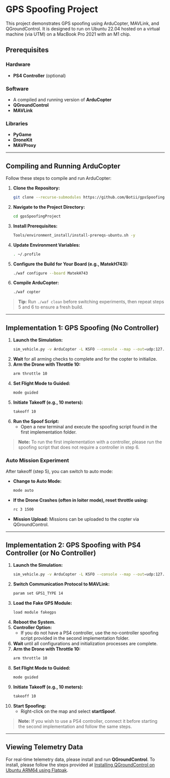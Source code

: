 # GPS Spoofing Project

This project demonstrates GPS spoofing using ArduCopter, MAVLink, and QGroundControl. It is designed to run on Ubuntu 22.04 hosted on a virtual machine (via UTM) on a MacBook Pro 2021 with an M1 chip.

## Prerequisites

### Hardware
- **PS4 Controller** (optional)

### Software
- A compiled and running version of **ArduCopter**
- **QGroundControl**
- **MAVLink**

### Libraries
- **PyGame**
- **DroneKit**
- **MAVProxy**

---

## Compiling and Running ArduCopter

Follow these steps to compile and run ArduCopter:

1. **Clone the Repository:**
    ```bash
    git clone --recurse-submodules https://github.com/Botii/gpsSpoofingProject
    ```
2. **Navigate to the Project Directory:**
    ```bash
    cd gpsSpoofingProject
    ```
3. **Install Prerequisites:**
    ```bash
    Tools/environment_install/install-prereqs-ubuntu.sh -y
    ```
4. **Update Environment Variables:**
    ```bash
    . ~/.profile
    ```
5. **Configure the Build for Your Board (e.g., MatekH743):**
    ```bash
    ./waf configure --board MatekH743
    ```
6. **Compile ArduCopter:**
    ```bash
    ./waf copter
    ```

> **Tip:** Run `./waf clean` before switching experiments, then repeat steps 5 and 6 to ensure a fresh build.

---

## Implementation 1: GPS Spoofing (No Controller)

1. **Launch the Simulation:**
    ```bash
    sim_vehicle.py -v ArduCopter -L KSFO --console --map --out=udp:127.0.0.1:14550 --out=udp:127.0.0.1:14551
    ```
2. **Wait** for all arming checks to complete and for the copter to initialize.
3. **Arm the Drone with Throttle 10:**
    ```bash
    arm throttle 10
    ```
4. **Set Flight Mode to Guided:**
    ```bash
    mode guided
    ```
5. **Initiate Takeoff (e.g., 10 meters):**
    ```bash
    takeoff 10
    ```
6. **Run the Spoof Script:**
    - Open a new terminal and execute the spoofing script found in the first implementation folder.

> **Note:** To run the first implementation with a controller, please run the spoofing script that does not require a controller in step 6.

### Auto Mission Experiment

After takeoff (step 5), you can switch to auto mode:

- **Change to Auto Mode:**
    ```bash
    mode auto
    ```
- **If the Drone Crashes (often in loiter mode), reset throttle using:**
    ```bash
    rc 3 1500
    ```
- **Mission Upload:** Missions can be uploaded to the copter via QGroundControl.

---

## Implementation 2: GPS Spoofing with PS4 Controller (or No Controller)

1. **Launch the Simulation:**
    ```bash
    sim_vehicle.py -v ArduCopter -L KSFO --console --map --out=udp:127.0.0.1:14550 --out=udp:127.0.0.1:14551
    ```
2. **Switch Communication Protocol to MAVLink:**
    ```bash
    param set GPS1_TYPE 14
    ```
3. **Load the Fake GPS Module:**
    ```bash
    load module fakegps
    ```
4. **Reboot the System.**
5. **Controller Option:**
    - If you do not have a PS4 controller, use the no-controller spoofing script provided in the second implementation folder.
6. **Wait** until all configurations and initialization processes are complete.
7. **Arm the Drone with Throttle 10:**
    ```bash
    arm throttle 10
    ```
8. **Set Flight Mode to Guided:**
    ```bash
    mode guided
    ```
9. **Initiate Takeoff (e.g., 10 meters):**
    ```bash
    takeoff 10
    ```
10. **Start Spoofing:**
    - Right-click on the map and select **startSpoof**.

> **Note:** If you wish to use a PS4 controller, connect it before starting the second implementation and follow the same steps.

---

## Viewing Telemetry Data

For real-time telemetry data, please install and run **QGroundControl**. To install, please follow the steps provided at [Installing QGroundControl on Ubuntu ARM64 using Flatpak](https://github.com/sidharthmohannair/Installing-QGroundControl-on-Ubuntu-ARM64-using-Flatpak).
